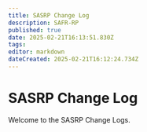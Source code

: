 ```yaml
---
title: SASRP Change Log
description: SAFR-RP
published: true
date: 2025-02-21T16:13:51.830Z
tags: 
editor: markdown
dateCreated: 2025-02-21T16:12:24.734Z
---
```


# SASRP Change Log
Welcome to the SASRP Change Logs.
